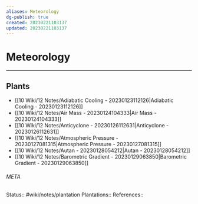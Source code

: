```yaml
---
aliases: Meteorology
dg-publish: true
created: 20230221103137
updated: 20230221103137
---
```

# Meteorology
---



## Plants
- [[10 Wiki/12 Notes/Adiabatic Cooling - 20230123112126\|Adiabatic Cooling - 20230123112126]]
- [[10 Wiki/12 Notes/Air Mass - 20230124104333\|Air Mass - 20230124104333]]
- [[10 Wiki/12 Notes/Anticyclone - 20230126112631\|Anticyclone - 20230126112631]]
- [[10 Wiki/12 Notes/Atmospheric Pressure - 20230127081315\|Atmospheric Pressure - 20230127081315]]
- [[10 Wiki/12 Notes/Autan - 20230128054212\|Autan - 20230128054212]]
- [[10 Wiki/12 Notes/Barometric Gradient - 20230129063850\|Barometric Gradient - 20230129063850]]




###### META
Status:: #wiki/notes/plantation
Plantations:: 
References:: 
